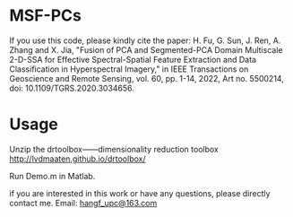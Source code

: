 # MSF-PCs
If you use this code, please kindly cite the paper: 
H. Fu, G. Sun, J. Ren, A. Zhang and X. Jia, "Fusion of PCA and Segmented-PCA Domain Multiscale 2-D-SSA for Effective Spectral-Spatial Feature Extraction and Data Classification in Hyperspectral Imagery," in IEEE Transactions on Geoscience and Remote Sensing, vol. 60, pp. 1-14, 2022, Art no. 5500214, doi: 10.1109/TGRS.2020.3034656.

# Usage
Unzip the drtoolbox——dimensionality reduction toolbox http://lvdmaaten.github.io/drtoolbox/

Run Demo.m in Matlab.

if you are interested in this work or have any questions, please directly contact me. Email: hangf_upc@163.com
